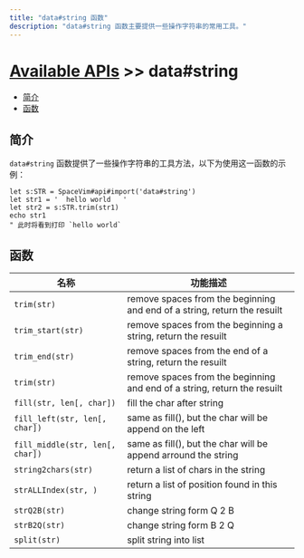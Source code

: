 ```yaml
---
title: "data#string 函数"
description: "data#string 函数主要提供一些操作字符串的常用工具。"
---
```


# [Available APIs](../../) >> data#string

<!-- vim-markdown-toc GFM -->

- [简介](#简介)
- [函数](#函数)

<!-- vim-markdown-toc -->

## 简介

`data#string` 函数提供了一些操作字符串的工具方法，以下为使用这一函数的示例：

```vim
let s:STR = SpaceVim#api#import('data#string')
let str1 = '  hello world   '
let str2 = s:STR.trim(str1)
echo str1
" 此时将看到打印 `hello world`
```

## 函数

| 名称                            | 功能描述                                                                 |
| ------------------------------- | ------------------------------------------------------------------------ |
| `trim(str)`                     | remove spaces from the beginning and end of a string, return the resuilt |
| `trim_start(str)`               | remove spaces from the beginning a string, return the resuilt            |
| `trim_end(str)`                 | remove spaces from the end of a string, return the resuilt               |
| `trim(str)`                     | remove spaces from the beginning and end of a string, return the resuilt |
| `fill(str, len[, char])`        | fill the char after string                                               |
| `fill_left(str, len[, char])`   | same as fill(), but the char will be append on the left                  |
| `fill_middle(str, len[, char])` | same as fill(), but the char will be append arround the string           |
| `string2chars(str)`             | return a list of chars in the string                                     |
| `strALLIndex(str, )`            | return a list of position found in this string                           |
| `strQ2B(str)`                   | change string form Q 2 B                                                 |
| `strB2Q(str)`                   | change string form B 2 Q                                                 |
| `split(str)`                    | split string into list                                                   |
